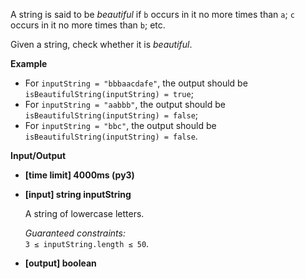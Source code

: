 <div class="markdown"><p>A string is said to be <em>beautiful</em> if <code>b</code> occurs in it no more times than <code>a</code>; <code>c</code> occurs in it no more times than <code>b</code>; etc.</p>
<p>Given a string, check whether it is <em>beautiful</em>.</p>
<p><strong>Example</strong></p>
<ul>
<li>For <code>inputString = "bbbaacdafe"</code>, the output should be<br>
<code>isBeautifulString(inputString) = true</code>;</li>
<li>For <code>inputString = "aabbb"</code>, the output should be<br>
<code>isBeautifulString(inputString) = false</code>;</li>
<li>For <code>inputString = "bbc"</code>, the output should be<br>
<code>isBeautifulString(inputString) = false</code>.</li>
</ul>
<p><strong>Input/Output</strong></p>
<ul>
<li><strong>[time limit] 4000ms (py3)</strong></li>
</ul>
<ul>
<li>
<p><strong>[input] string inputString</strong></p>
<p>A string of lowercase letters.</p>
<p><em>Guaranteed constraints:</em><br>
<code>3 ≤ inputString.length ≤ 50</code>.</p>
</li>
<li>
<p><strong>[output] boolean</strong></p>
</li>
</ul>
</div>
